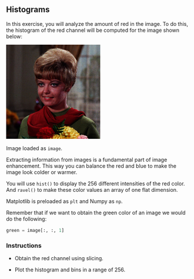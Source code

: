 ## Histograms

In this exercise, you will analyze the amount of red in the image. To do this, the histogram of the red channel will be computed for the image shown below:

![Woman smiling](i/womansmiling.jpg)

Image loaded as `image`.

Extracting information from images is a fundamental part of image enhancement. This way you can balance the red and blue to make the image look colder or warmer.

You will use `hist()` to display the 256 different intensities of the red color. And `ravel()` to make these color values an array of one flat dimension.

Matplotlib is preloaded as `plt` and Numpy as `np`.

Remember that if we want to obtain the green color of an image we would do the following:

```python
green = image[:, :, 1]
```

### Instructions

- Obtain the red channel using slicing.

- Plot the histogram and bins in a range of 256.
